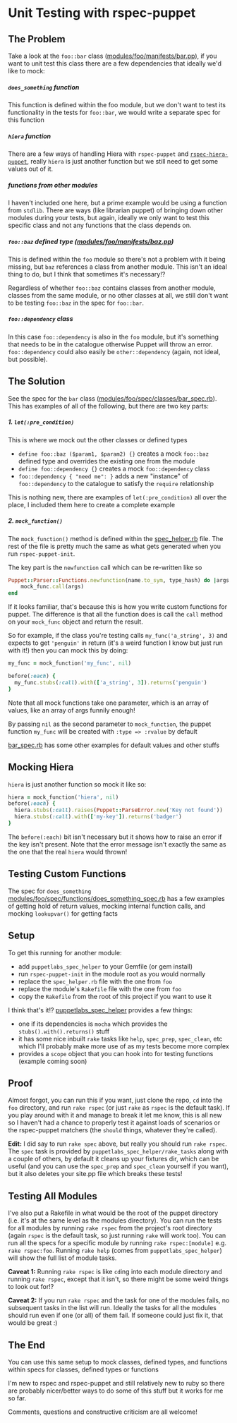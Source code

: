 # Unit Testing with rspec-puppet

## The Problem

Take a look at the `foo::bar` class ([modules/foo/manifests/bar.pp](modules/foo/manifests/bar.pp)), if you want to unit test this class there are a few dependencies that ideally we'd like to mock:

##### `does_something` function
This function is defined within the foo module, but we don't want to test its functionality in the tests for `foo::bar`, we would write a separate spec for this function

##### `hiera` function
There are a few ways of handling Hiera with `rspec-puppet` and [`rspec-hiera-puppet`](https://github.com/amfranz/rspec-hiera-puppet), really `hiera` is just another function but we still need to get some values out of it.

##### functions from other modules
I haven't included one here, but a prime example would be using a function from `stdlib`. There are ways (like librarian puppet) of bringing down other modules during your tests, but again, ideally we only want to test this specific class and not any functions that the class depends on.

##### `foo::baz` defined type ([modules/foo/manifests/baz.pp](modules/foo/manifests/baz.pp))
This is defined within the `foo` module so there's not a problem with it being missing, but `baz` references a class from another module. This isn't an ideal thing to do, but I think that sometimes it's necessary!?

Regardless of whether `foo::baz` contains classes from another module, classes from the same module, or no other classes at all, we still don't want to be testing `foo::baz` in the spec for `foo::bar`.

##### `foo::dependency` class
In this case `foo::dependency` is also in the `foo` module, but it's something that needs to be in the catalogue otherwise Puppet will throw an error. `foo::dependency` could also easily be `other::dependency` (again, not ideal, but possible).

## The Solution

See the spec for the `bar` class ([modules/foo/spec/classes/bar_spec.rb](modules/foo/spec/classes/bar_spec.rb)). This has examples of all of the following, but there are two key parts:

##### 1. `let(:pre_condition)`

This is where we mock out the other classes or defined types
- `define foo::baz ($param1, $param2) {}` creates a mock `foo::baz` defined type and overrides the existing one from the module
- `define foo::dependency {}` creates a mock `foo::dependency` class
- `foo::dependency { "need me": }` adds a new "instance" of `foo::dependency` to the catalogue to satisfy the `require` relationship

This is nothing new, there are examples of `let(:pre_condition)` all over the place, I included them here to create a complete example

##### 2. `mock_function()`

The `mock_function()` method is defined within the [spec_helper.rb](modules/foo/spec/spec_helper.rb) file. The rest of the file is pretty much the same as what gets generated when you run `rspec-puppet-init`.

The key part is the `newfunction` call which can be re-written like so

```ruby
Puppet::Parser::Functions.newfunction(name.to_sym, type_hash) do |args|
    mock_func.call(args)
end
```

If it looks familiar, that's because this is how you write custom functions for puppet. The difference is that all the function does is call the `call` method on your `mock_func` object and return the result.

So for example, if the class you're testing calls `my_func('a_string', 3)` and expects to get `'penguin'` in return (it's a weird function I know but just run with it!) then you can mock this by doing:

```ruby
my_func = mock_function('my_func', nil)

before(:each) {
  my_func.stubs(:call).with(['a_string', 3]).returns('penguin')
}
```

Note that all mock functions take one parameter, which is an array of values, like an array of args funnily enough!

By passing `nil` as the second parameter to `mock_function`, the puppet function `my_func` will be created with `:type => :rvalue` by default

[bar_spec.rb](modules/foo/spec/classes/bar_spec.rb) has some other examples for default values and other stuffs

## Mocking Hiera

`hiera` is just another function so mock it like so:

```ruby
hiera = mock_function('hiera', nil)
before(:each) {
  hiera.stubs(:call).raises(Puppet::ParseError.new('Key not found'))
  hiera.stubs(:call).with(['my-key']).returns('badger')
}
```

The `before(:each)` bit isn't necessary but it shows how to raise an error if the key isn't present. Note that the error message isn't exactly the same as the one that the real `hiera` would thrown!

## Testing Custom Functions

The spec for `does_something` [modules/foo/spec/functions/does_something_spec.rb](modules/foo/spec/functions/does_something_spec.rb) has a few examples of getting hold of return values, mocking internal function calls, and mocking `lookupvar()` for getting facts

## Setup

To get this running for another module:
- add `puppetlabs_spec_helper` to your Gemfile (or gem install)
- run `rspec-puppet-init` in the module root as you would normally
- replace the `spec_helper.rb` file with the one from `foo`
- replace the module's `Rakefile` file with the one from `foo`
- copy the `Rakefile` from the root of this project if you want to use it

I think that's it!? [puppetlabs_spec_helper](http://rubygems.org/gems/puppetlabs_spec_helper) provides a few things:
- one if its dependencies is `mocha` which provides the `stubs().with().returns()` stuff
- it has some nice inbuilt `rake` tasks like `help`, `spec_prep`, `spec_clean`, etc which I'll probably make more use of as my tests become more complex
- provides a `scope` object that you can hook into for testing functions (example coming soon)

## Proof

Almost forgot, you can run this if you want, just clone the repo, `cd` into the `foo` directory, and run `rake rspec` (or just `rake` as `rspec` is the default task). If you play around with it and manage to break it let me know, this is all new so I haven't had a chance to properly test it against loads of scenarios or the rspec-puppet matchers (the `should` things, whatever they're called).

**Edit:** I did say to run `rake spec` above, but really you should run `rake rspec`. The `spec` task is provided by `puppetlabs_spec_helper/rake_tasks` along with a couple of others, by default it cleans up your fixtures dir, which can be useful (and you can use the `spec_prep` and `spec_clean` yourself if you want), but it also deletes your site.pp file which breaks these tests!

## Testing All Modules

I've also put a Rakefile in what would be the root of the puppet directory (i.e. it's at the same level as the modules directory). You can run the tests for all modules by running `rake rspec` from the project's root directory (again `rspec` is the default task, so just running `rake` will work too). You can run all the specs for a specific module by running `rake rspec:[module]` e.g. `rake rspec:foo`. Running `rake help` (comes from `puppetlabs_spec_helper`) will show the full list of module tasks.

**Caveat 1:** Running `rake rspec` is like `cd`ing into each module directory and running `rake rspec`, except that it isn't, so there might be some weird things to look out for!?

**Caveat 2:** If you run `rake rspec` and the task for one of the modules fails, no subsequent tasks in the list will run. Ideally the tasks for all the modules should run even if one (or all) of them fail. If someone could just fix it, that would be great :)

## The End

You can use this same setup to mock classes, defined types, and functions within specs for classes, defined types or functions

I'm new to rspec and rspec-puppet and still relatively new to ruby so there are probably nicer/better ways to do some of this stuff but it works for me so far.

Comments, questions and constructive criticism are all welcome!
